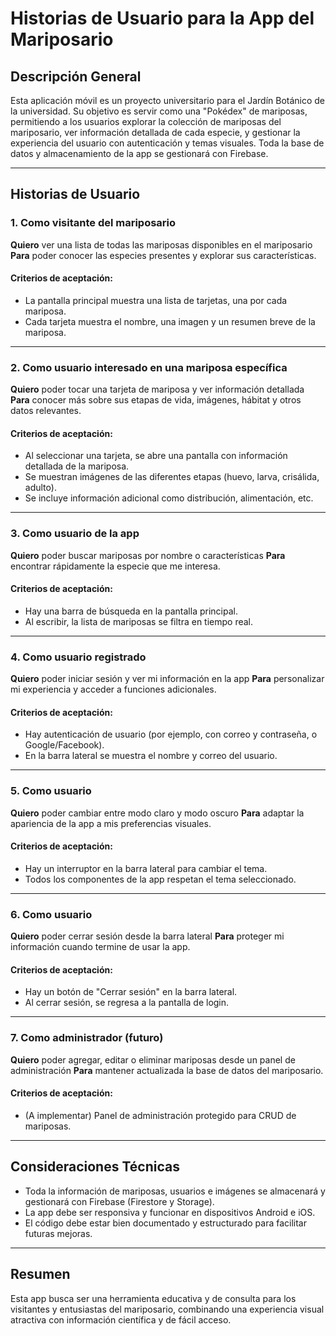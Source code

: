 # Historias de Usuario para la App del Mariposario

## Descripción General
Esta aplicación móvil es un proyecto universitario para el Jardín Botánico de la universidad. Su objetivo es servir como una "Pokédex" de mariposas, permitiendo a los usuarios explorar la colección de mariposas del mariposario, ver información detallada de cada especie, y gestionar la experiencia del usuario con autenticación y temas visuales. Toda la base de datos y almacenamiento de la app se gestionará con Firebase.

---

## Historias de Usuario

### 1. Como visitante del mariposario
**Quiero** ver una lista de todas las mariposas disponibles en el mariposario
**Para** poder conocer las especies presentes y explorar sus características.

#### Criterios de aceptación:
- La pantalla principal muestra una lista de tarjetas, una por cada mariposa.
- Cada tarjeta muestra el nombre, una imagen y un resumen breve de la mariposa.

---

### 2. Como usuario interesado en una mariposa específica
**Quiero** poder tocar una tarjeta de mariposa y ver información detallada
**Para** conocer más sobre sus etapas de vida, imágenes, hábitat y otros datos relevantes.

#### Criterios de aceptación:
- Al seleccionar una tarjeta, se abre una pantalla con información detallada de la mariposa.
- Se muestran imágenes de las diferentes etapas (huevo, larva, crisálida, adulto).
- Se incluye información adicional como distribución, alimentación, etc.

---

### 3. Como usuario de la app
**Quiero** poder buscar mariposas por nombre o características
**Para** encontrar rápidamente la especie que me interesa.

#### Criterios de aceptación:
- Hay una barra de búsqueda en la pantalla principal.
- Al escribir, la lista de mariposas se filtra en tiempo real.

---

### 4. Como usuario registrado
**Quiero** poder iniciar sesión y ver mi información en la app
**Para** personalizar mi experiencia y acceder a funciones adicionales.

#### Criterios de aceptación:
- Hay autenticación de usuario (por ejemplo, con correo y contraseña, o Google/Facebook).
- En la barra lateral se muestra el nombre y correo del usuario.

---

### 5. Como usuario
**Quiero** poder cambiar entre modo claro y modo oscuro
**Para** adaptar la apariencia de la app a mis preferencias visuales.

#### Criterios de aceptación:
- Hay un interruptor en la barra lateral para cambiar el tema.
- Todos los componentes de la app respetan el tema seleccionado.

---

### 6. Como usuario
**Quiero** poder cerrar sesión desde la barra lateral
**Para** proteger mi información cuando termine de usar la app.

#### Criterios de aceptación:
- Hay un botón de "Cerrar sesión" en la barra lateral.
- Al cerrar sesión, se regresa a la pantalla de login.

---

### 7. Como administrador (futuro)
**Quiero** poder agregar, editar o eliminar mariposas desde un panel de administración
**Para** mantener actualizada la base de datos del mariposario.

#### Criterios de aceptación:
- (A implementar) Panel de administración protegido para CRUD de mariposas.

---

## Consideraciones Técnicas
- Toda la información de mariposas, usuarios e imágenes se almacenará y gestionará con Firebase (Firestore y Storage).
- La app debe ser responsiva y funcionar en dispositivos Android e iOS.
- El código debe estar bien documentado y estructurado para facilitar futuras mejoras.

---

## Resumen
Esta app busca ser una herramienta educativa y de consulta para los visitantes y entusiastas del mariposario, combinando una experiencia visual atractiva con información científica y de fácil acceso.